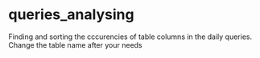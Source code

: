 # queries_analysing

Finding and sorting the cccurencies of table columns in the daily queries.  
Change the table name after your needs
